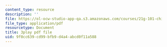 ```yaml
---
content_type: resource
description: ''
file: https://ol-ocw-studio-app-qa.s3.amazonaws.com/courses/21g-101-chinese-i-regular-fall-2014/9f0cc639cd99bfb9d4a4abcd0f11a588_uskl5IFNM64.pdf
file_type: application/pdf
resourcetype: Document
title: 3play pdf file
uid: 9f0cc639-cd99-bfb9-d4a4-abcd0f11a588
---
```

